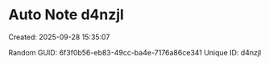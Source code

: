 ﻿# Auto Note d4nzjl
Created: 2025-09-28 15:35:07

Random GUID: 6f3f0b56-eb83-49cc-ba4e-7176a86ce341
Unique ID: d4nzjl

